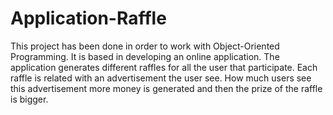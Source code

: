 # Application-Raffle

This project has been done in order to work with Object-Oriented Programming. It is based in developing an online application. 
The application generates different raffles for all the user that participate. Each raffle is related with an advertisement the user see. How much users see this advertisement 
more money is generated and then the prize of the raffle is bigger.
